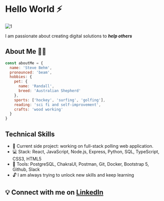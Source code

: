 # Hello World ⚡

![1](https://github.com/SteveBehm/SteveBehm/assets/96929704/ed2d6bf0-d13b-46b2-af61-af5b2b761058)


I am passionate about creating digital solutions to ***help others***

## About Me 👨‍💻
```javascript
const aboutMe = {
  name: 'Steve Behm',
  pronounced: 'beam',
  hobbies: {
    pet: {
      name: 'Randall',
      breed: 'Australian Shepherd'
    },
    sports: ['hockey', 'surfing', 'golfing'],
    reading: 'sci fi and self-improvement',
    crafts: 'wood working'
  }
}
```

## Technical Skills
- 🔭 Current side project: working on full-stack polling web application.
- 💻 Stack: React, JavaScript, Node.js, Express, Python, SQL, TypeScript, CSS3, HTML5
- 🔧 Tools: PostgreSQL, ChakraUI, Postman, Git, Docker, Bootstrap 5, Github, Slack
- 🔓 I am always trying to unlock new skills and keep learning


## 💡 Connect with me on [LinkedIn](https://www.linkedin.com/in/steven-behm12/)
